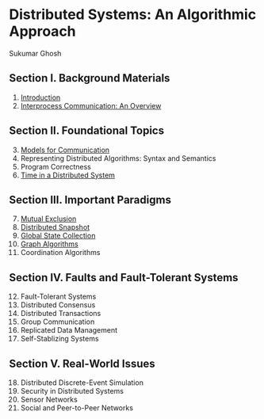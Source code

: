 # Distributed Systems: An Algorithmic Approach

Sukumar Ghosh

## Section I. Background Materials

1. [Introduction](01.Introduction.md)
2. [Interprocess Communication: An Overview](02.Interprocess_Communication.md)

## Section II. Foundational Topics

3. [Models for Communication](03.Models_for_Communication.md)
4. Representing Distributed Algorithms: Syntax and Semantics
5. Program Correctness
6. [Time in a Distributed System](06.Time.md)

## Section III. Important Paradigms

7. [Mutual Exclusion](07.Mutual_Exclusion.md)
8. [Distributed Snapshot](08.Distributed_Snapshot.md)
9. [Global State Collection](09.Global_State_Collection.md)
10. [Graph Algorithms](10.Graph_Algorithms.md)
11. Coordination Algorithms

## Section IV. Faults and Fault-Tolerant Systems

12. Fault-Tolerant Systems
13. Distributed Consensus
14. Distributed Transactions
15. Group Communication
16. Replicated Data Management
17. Self-Stablizing Systems

## Section V. Real-World Issues

18. Distributed Discrete-Event Simulation
19. Security in Distributed Systems
20. Sensor Networks
21. Social and Peer-to-Peer Networks
